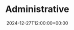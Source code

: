 ---
weight: 3000
title: "Administrative"
description: "Explore a variety of administrative roles within universities, ranging from academic coordinators to executive assistants."
icon: home_work
date: 2024-12-27T12:00:00+00:00
---
